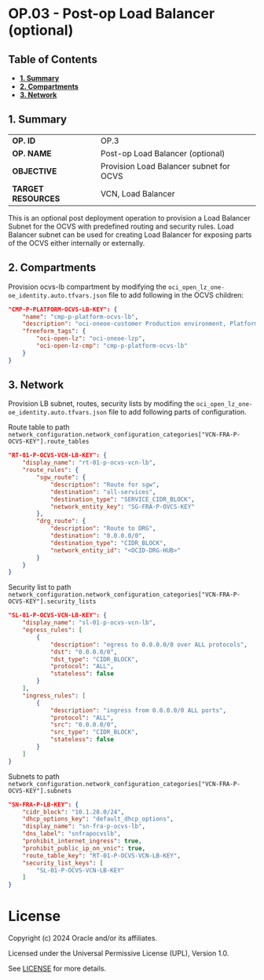 # OP.03 - Post-op Load Balancer (optional) <!-- omit from toc -->
## **Table of Contents** <!-- omit from toc -->
- [**1. Summary**](#1-summary)
- [**2. Compartments**](#2-compartments)
- [**3. Network**](#3-network)


## **1. Summary**

|                      |                                         |
| -------------------- | --------------------------------------- |
| **OP. ID**           | OP.3                                    |
| **OP. NAME**         | Post-op Load Balancer (optional)        |
| **OBJECTIVE**        | Provision Load Balancer subnet for OCVS |
| **TARGET RESOURCES** | VCN, Load Balancer                      |

This is an optional post deployment operation to provision a Load Balancer Subnet for the OCVS with predefined routing and security rules. Load Balancer subnet can be used for creating Load Balancer for exposing parts of the OCVS either internally or externally.

## **2. Compartments**
Provision ocvs-lb compartment by modifying the `oci_open_lz_one-oe_identity.auto.tfvars.json` file to add following in the OCVS children:
```json
"CMP-P-PLATFORM-OCVS-LB-KEY": {
    "name": "cmp-p-platform-ocvs-lb",
    "description": "oci-oneoe-customer Production environment, Platform OCVS, LB layer",
    "freeform_tags": {
        "oci-open-lz": "oci-oneoe-lzp",
        "oci-open-lz-cmp": "cmp-p-platform-ocvs-lb"
    }
}
```

## **3. Network**
Provision LB subnet, routes, security lists by modifing the `oci_open_lz_one-oe_identity.auto.tfvars.json` file to add following parts of configuration.

Route table to path `network_configuration.network_configuration_categories["VCN-FRA-P-OCVS-KEY"].route_tables`
```json
"RT-01-P-OCVS-VCN-LB-KEY": {
    "display_name": "rt-01-p-ocvs-vcn-lb",
    "route_rules": {
        "sgw_route": {
            "description": "Route for sgw",
            "destination": "all-services",
            "destination_type": "SERVICE_CIDR_BLOCK",
            "network_entity_key": "SG-FRA-P-OVCS-KEY"
        },
        "drg_route": {
            "description": "Route to DRG",
            "destination": "0.0.0.0/0",
            "destination_type": "CIDR_BLOCK",
            "network_entity_id": "<OCID-DRG-HUB>"
        }
    }
}
```

Security list to path `network_configuration.network_configuration_categories["VCN-FRA-P-OCVS-KEY"].security_lists`
```json
"SL-01-P-OCVS-VCN-LB-KEY": {
    "display_name": "sl-01-p-ocvs-vcn-lb",
    "egress_rules": [
        {
            "description": "egress to 0.0.0.0/0 over ALL protocols",
            "dst": "0.0.0.0/0",
            "dst_type": "CIDR_BLOCK",
            "protocol": "ALL",
            "stateless": false
        }
    ],
    "ingress_rules": [
        {
            "description": "ingress from 0.0.0.0/0 ALL ports",
            "protocol": "ALL",
            "src": "0.0.0.0/0",
            "src_type": "CIDR_BLOCK",
            "stateless": false
        }
    ]
}
```

Subnets to path `network_configuration.network_configuration_categories["VCN-FRA-P-OCVS-KEY"].subnets`
```json
"SN-FRA-P-LB-KEY": {
    "cidr_block": "10.1.28.0/24",
    "dhcp_options_key": "default_dhcp_options",
    "display_name": "sn-fra-p-ocvs-lb",
    "dns_label": "snfrapocvslb",
    "prohibit_internet_ingress": true,
    "prohibit_public_ip_on_vnic": true,
    "route_table_key": "RT-01-P-OCVS-VCN-LB-KEY",
    "security_list_keys": [
        "SL-01-P-OCVS-VCN-LB-KEY"
    ]
}
```

# License <!-- omit from toc -->

Copyright (c) 2024 Oracle and/or its affiliates.

Licensed under the Universal Permissive License (UPL), Version 1.0.

See [LICENSE](/LICENSE) for more details.

